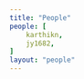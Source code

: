 ```yaml
---
title: "People"
people: [
    karthikn,
    jy1682,
]
layout: "people"
---
```

<!-- Don't put anything here -->